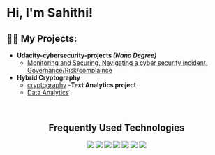 <h1>Hi, I'm Sahithi! <br/><a href="https://github.com/"></a>
<h2>👨‍💻 My Projects:</h2>

- <b>Udacity-cybersecurity-projects <i>(Nano Degree)</i></b>
  - [Monitoring and Securing, Navigating a cyber security incident, Governance/Risk/complaince](https://github.com/SahithiCharitha/udacity-cybersecurity-projects)
- <b>Hybrid Cryptography</b>
  - [cryptography](https://github.com/SahithiCharitha/Hybrid-cryptography-)
-<b>Text Analytics project </b>
  - [Data Analytics](https://github.com/SahithiCharitha/Training-SVC-and-Linear-SVC-classifier)

<br>
<h2 align="center">Frequently Used Technologies</h2>


<div align="center">
  <img src="https://img.shields.io/badge/python%20-%2314354C.svg?&style=for-the-badge&logo=python&logoColor=white">   <img src="https://img.shields.io/badge/Java-ED8B00?style=for-the-badge&logo=java&logoColor=white">   <img src="https://img.shields.io/badge/javascript%20-%23323330.svg?&style=for-the-badge&logo=javascript&logoColor=%23F7DF1E">   <img src="https://img.shields.io/badge/html5%20-%23E34F26.svg?&style=for-the-badge&logo=html5&logoColor=white">   <img src="https://img.shields.io/badge/css3%20-%231572B6.svg?&style=for-the-badge&logo=css3&logoColor=white">   <img src="https://img.shields.io/badge/git%20-%23F05033.svg?&style=for-the-badge&logo=git&logoColor=white"/>   <img src="http://img.shields.io/badge/-VS%20Code-000000?style=for-the-badge&logo=Visual-studio-code&logoColor=blue">
</div>

<br>



